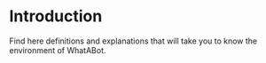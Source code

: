 # Introduction

Find here definitions and explanations that will take you to know the environment of WhatABot. 

